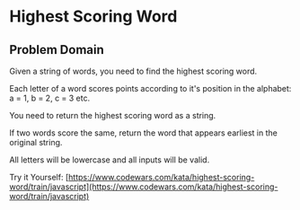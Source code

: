 # Highest Scoring Word

## Problem Domain 

Given a string of words, you need to find the highest scoring word.

Each letter of a word scores points according to it's position in the alphabet: a = 1, b = 2, c = 3 etc.

You need to return the highest scoring word as a string.

If two words score the same, return the word that appears earliest in the original string.

All letters will be lowercase and all inputs will be valid.

Try it Yourself: [https://www.codewars.com/kata/highest-scoring-word/train/javascript](https://www.codewars.com/kata/highest-scoring-word/train/javascript)
